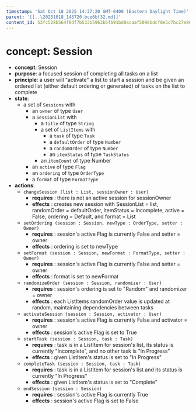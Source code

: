 ```yaml
---
timestamp: 'Sat Oct 18 2025 14:37:20 GMT-0400 (Eastern Daylight Time)'
parent: '[[..\20251018_143720.bce6bf32.md]]'
content_id: 53fc528b564f0df7b533b5963b5f691bd8acaaf5090bdcf8e5c7bc27e8698c95
---
```


# concept: Session

* **concept**: Session
* **purpose**: a focused session of completing all tasks on a list
* **principle**: a user will "activate" a list to start a session and be given an ordered list (either default ordering or generated) of tasks on the list to complete
* **state**:
  * a set of `Sessions` with
    * an `owner` of type `User`
    * a `SessionList` with
      * a `title` of type `String`
      * a set of `ListItems` with
        * a `task` of type `Task`
        * a `defaultOrder` of type `Number`
        * a `randomOrder` of type  `Number`
        * an `itemStatus` of type `TaskStatus`
      * an `itemCount` of type Number
    * an `active` of type `Flag`
    * an `ordering` of type `OrderType`
    * a `format` of type `FormatType`
* **actions**:
  * `changeSession (list : List, sessionOwner : User)`
    * **requires** : there is not an active session for sessionOwner
    * **effects** : creates new session with SessionList = list, randomOrder = defaultOrder, itemStatus = Incomplete, active = False, ordering = Default, and format = List
  * `setOrdering (session : Session, newType : OrderType, setter : Owner)`
    * **requires** : session's active Flag is currently False and setter = owner
    * **effects** : ordering is set to newType
  * `setFormat (session : Session, newFormat : FormatType, setter : Owner)`
    * **requires** : session's active Flag is currently False and setter = owner
    * **effects** : format is set to newFormat
  * `randomizeOrder (session : Session, randomizer : User)`
    * **requires** : session's ordering is set to "Random" and randomizer = owner
    * **effects** : each ListItems randomOrder value is updated at random, maintaining dependencies between tasks
  * `activateSession (session : Session, activator : User)`
    * **requires** : session's active Flag is currently False and activator = owner
    * **effects** : session's active Flag is set to True
  * `startTask (session : Session, task : Task)`
    * **requires** : task is in a ListItem for session's list, its status is currently "Incomplete", and no other task is "In Progress"
    * **effects** : given ListItem's status is set to "In Progress"
  * `completeTask (session : Session, task : Task)`
    * **requires** : task is in a ListItem for session's list and its status is currently "In Progress"
    * **effects** : given ListItem's status is set to "Complete"
  * `endSession (session : Session)`
    * **requires** : session's active Flag is currently True
    * **effects** : session's active Flag is set to False
